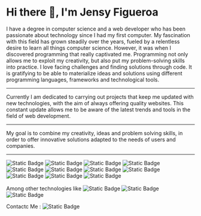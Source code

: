 <div class="container">
    <h1>Hi there 👋, I'm Jensy Figueroa</h1>
    <section class="aboutMe">
        I have a degree in computer science and a web developer who has been passionate about technology since I had my
        first computer. My fascination with this field has grown steadily over the years, fueled by a relentless desire
        to learn all things computer science. However, it was when I discovered programming that really captivated me.
        Programming not only allows me to exploit my creativity, but also put my problem-solving skills into practice. I
        love facing challenges and finding solutions through code. It is gratifying to be able to materialize ideas and
        solutions using different programming languages, frameworks and technological tools.
    </section>
    <hr> 
    <section class="whatIDo">
        Currently I am dedicated to carrying out projects that keep me updated with new technologies, with the aim of
        always offering quality websites. This constant update allows me to be aware of the latest trends and tools in
        the field of web development.
    </section>
    <hr>
    <section class="objective">
        My goal is to combine my creativity, ideas and problem solving skills, in order to offer innovative solutions
        adapted to the needs of users and companies.
    </section>
    <hr>
    <section class="technologies">
        <img alt="Static Badge" src="https://img.shields.io/badge/HTML-orange?style=for-the-badge%2C%20plastic&logo=html5">
        <img alt="Static Badge" src="https://img.shields.io/badge/CSS-blue?style=for-the-badge%2C%20plastic&logo=css3">
        <img alt="Static Badge" src="https://img.shields.io/badge/Javascript-yellow?logo=javascript">
        <img alt="Static Badge" src="https://img.shields.io/badge/Bootstrap-purple?style=plastic%2C%20for-the-badge&logo=bootstrap&logoColor=white">
        <img alt="Static Badge" src="https://img.shields.io/badge/Material%20UI-blue?style=plastic%2C%20for-the-badge&logoColor=white">
        <img alt="Static Badge" src="https://img.shields.io/badge/React-33FFFC?style=for-the-badge%2C%20plastic&logo=react&logoColor=white">
        <img alt="Static Badge" src="https://img.shields.io/badge/Node.js-green?style=plastic%2C%20for-the-badge&logo=node.js&logoColor=white">
        <img alt="Static Badge" src="https://img.shields.io/badge/Express-black?style=plastic%2C%20for-the-badge&logo=express&logoColor=white">
        <img alt="Static Badge" src="https://img.shields.io/badge/Sequelize-blue?style=plastic%2C%20for-the-badge&logo=sequelize&logoColor=white">
        <img alt="Static Badge" src="https://img.shields.io/badge/PostgreSQL-blue?style=plastic%2C%20for-the-badge&logo=postgreSQL&logoColor=white">
        <img alt="Static Badge" src="https://img.shields.io/badge/MySQL-0879B2?style=plastic%2C%20for-the-badge&logo=mySQL&logoColor=white">
    </section>
    
<section>
<br>
Among other technologies like
<img alt="Static Badge" src="https://img.shields.io/badge/C%23-purple?style=plastic%2C%20for-the-badge&logo=.net&logoColor=white">
    <img alt="Static Badge"
      src="https://img.shields.io/badge/ASP-blue?style=plastic%2C%20for-the-badge&logo=.net&logoColor=white">
    <img alt="Static Badge"
      src="https://img.shields.io/badge/SQL%20server-white?style=plastic%2C%20for-the-badge&logo=microsoftsqlserver&logoColor=red">


Contactc Me :
<img alt="Static Badge" src="https://img.shields.io/badge/LinkedIn-blue?style=plastic%2C%20for-the-badge&logo=linkedin&logoColor=white&link=https%3A%2F%2Fwww.linkedin.com%2Fin%2Fjensy-figueroa-duran-0a069a8b%2F">

  </section>
</div>






<!--
**JensyFigueroa/JensyFigueroa** is a ✨ _special_ ✨ repository because its `README.md` (this file) appears on your GitHub profile.

Here are some ideas to get you started:

- 🔭 I’m currently working on ...
- 🌱 I’m currently learning ...
- 👯 I’m looking to collaborate on ...
- 🤔 I’m looking for help with ...
- 💬 Ask me about ...
- 📫 How to reach me: ...
- 😄 Pronouns: ...
- ⚡ Fun fact: ...
-->
